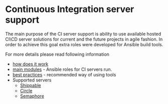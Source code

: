 # Continuous Integration server support

The main purpose of the CI server support is ability to use available hosted CI\CD server solutions for current and the future projects in agile fashion.
In order to achieve this goal extra roles were developed for Ansible build tools.

For more details please read following information

  * [how does it work](doc/how_does_it_work.md)
  * [main modules](doc/modules.md) - Ansible roles for CI servers run.
  * [best practices](doc/best_practices.md) - recommended way of using tools
  * Supported servers 
    * [Shippable](doc/setup/shippable.md)
    * [Circle](doc/setup/circle.md)
    * [Semaphore](doc/setup/semaphore.md)
